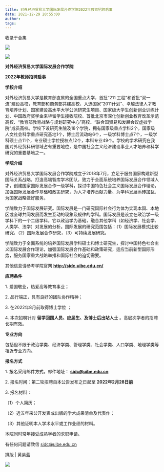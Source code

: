 ```yaml
---
title: 对外经济贸易大学国际发展合作学院2022年教师招聘启事
date: 2021-12-29 20:55:00
author: 
tags: 
---
```



收录于合集

![](/images/327/2.gif)

  

![](/images/327/3.png)

  

**对外经济贸易大学国际发展合作学院**

 **2022年教师招聘启事**

  

 **学校介绍**

  

对外经济贸易大学是教育部直属的全国重点大学，首批“211
工程”和首批“双一流”建设高校，教育部和商务部共建高校，入选国家“2011计划”、卓越法律人才教育培养计划、国家建设高水平大学公派研究生项目、国家级大学生创新创业训练计划、中国政府奖学金来华留学生接收院校、首批北京市深化创新创业教育改革示范高校、“教育部教育战略与规划研究中心”高校、“联合国贸易和发展会议虚拟学院”成员高校。学校下设研究生院及18个学院，拥有国家级重点学科2个，国家级人文社会科学重点研究基地1个，博士后流动站6个，一级学科博士点7个，一级学科硕士点11个，专业硕士学位授权点12个，本科专业49个。学校的学术研究在我国对外经贸科研领域占有重要地位，是中国社会主义经济建设事业人才培养和科学研究的重要基地之一。

  

 **学院介绍**

  

对外经济贸易大学国际发展合作学院成立于2018年7月，立足于服务国家构建新型国际关系战略，打造高端智库学术团队，致力于全面系统培养国际发展合作领域人才，创建国家国际发展合作一级学科，探讨中国特色社会主义国际发展合作理论，加强国际发展合作基础和政策研究，为人才培养贡献力量、为学科发展添砖加瓦、为国家战略做好服务。

  

学院致力于国际发展研究。国际发展是一门研究国际社会行为体为实现本国、本地区或全球共同发展而发生互动的现象及规律的学科。国际发展是设立在政治学一级学科下的一个二级学科，它以政治学为基础，融合其他学科（如经济学、社会学、人类学、法学）对发展的分析。国际发展的研究范围包括：（1）国际发展模式比较研究，（2）国际发展合作研究，（3）可持续发展研究。

  

学院致力于全面系统的培养国际发展学科硕士和博士研究生，探讨中国特色社会主义国际发展合作理论，加强国际发展合作基础和政策研究，适应当前新型国际形势，服务国家重大战略举措和国际社会的迫切需要。

  

其他信息请参考学院官网 **http://sidc.uibe.edu.cn/**

  

 **应聘条件**

  

1\. 爱国敬业，热爱高等教育事业；

2\. 品行端正，具有良好的团队协作精神；

3\. 在2022年8月前取得博士学位 ；

4\. 本次招聘针对 **留学回国人员、应届生、及博士后出站人士** 。高层次学者的招聘长期有效。

  

 **专业方向**

  

包括但不限于政治学类、经济学类、管理学类、社会学类、人口学类、地理学类等相近专业方向。

  

 **报名方式**

  

1\. 报名采用邮件方式。邮件地址： **sidc@uibe.edu.cn**  

2\. 报名时间：第二轮招聘自本公告发布之日起至 **2022年2月28日前**

3\. 报名材料：

（1）个人简历；

（2）近五年来公开发表或出版的学术成果清单及代表作；

（3）其他证明本人学术水平或工作业绩的材料。

本院同时常年接受成熟学者的求职申请。

有任何问题请致信 sidc@uibe.edu.cn

  

排版 | 黄紫蓝

![](/images/327/4.gif)

